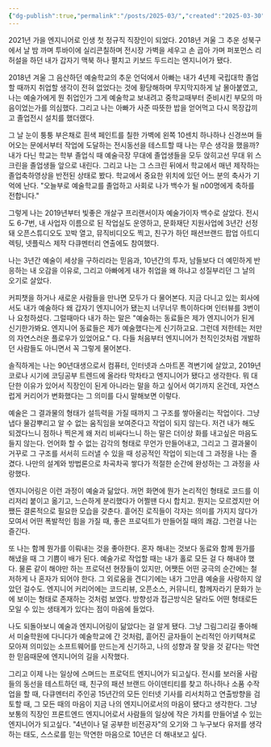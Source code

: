 ```yaml
---
{"dg-publish":true,"permalink":"/posts/2025-03/","created":"2025-03-30","updated":"2025-03-30T20:22:00"}
---
```


2021년 가을 엔지니어로 인생 첫 정규직 직장인이 되었다. 2018년 겨울 그 추운 성북구에서 날 밤 까며  투바이에 실리콘칠하며 전시장 가벽을 세우고 손 곱아 가며 퍼포먼스 리허설을 하던 내가 갑자기 맥북 하나 펼치고 키보드 두드리는 엔지니어가 됐다. 

2018년 겨울 그 음산하던 예술학교의 추운 언덕에서 아빠는 내가 4년제 국립대학 졸업할 때까지 취업할 생각이 전혀 없었다는 것에 황당해하며 무지막지하게 날 몰아붙였고, 나는 예술가에게 뭔 취업인가 그게 예술학교 보내려고 중학교때부터 준비시킨 부모의 마음이었는가를 의심했다. 그리고 나는 아빠가 사준 따뜻한 밥을 얻어먹고 다시 목장갑끼고 졸업전시 설치를 했더랬다. 

그 날 눈이 퉁퉁 부은채로 흰색 페인트를 칠한 가벽에 왼쪽 10센치 하나하나 신경쓰며 들어오는 문에서부터 작업에 도달하는 전시동선을 테스트할 때 나는 무슨 생각을 했을까? 내가 다닌 학교는 학부 졸업식 때 예술극장 무대에 졸업생들을 모두 앉히고선 무대 위 스크린을 졸업생들 앞으로 내린다. 그리고 나는 그 스크린 뒤에서 학교에서 매년 제작하는 졸업축하영상을 반전된 상태로 봤다. 학교에서 중요한 위치에 있던 어느 분의 축사가 기억에 난다. "오늘부로 예술학교를 졸업하고 사회로 나가 백수가 될 n00명에게 축하를 전합니다."

그렇게 나는 2019년부터 빛좋은 개살구 프리랜서이자 예술가이자 백수로 살았다. 전시도 6-7번, 내 사업자 이름으로 된 작업실도 운영하고, 문화재단 지원사업에 3년간 선정돼 오픈스튜디오도 꼬박 열고, 뮤직비디오도 찍고, 친구가 하던 패션브랜드 팝업 아트디렉팅, 넷플릭스 제작 다큐멘터리 연출에도 참여했다.

나는 3년간 예술이 세상을 구하리라는 믿음과, 10년간의 투자, 남들보다 더 예민하게 반응하는 내 오감을 이유로, 그리고 아빠에게 내가 취업을 왜 하냐고 성질부리던 그 날의 오기로 살았다.

커피챗을 하거나 새로운 사람들을 만나면 모두가 다 물어본다. 지금 다니고 있는 회사에서도 내가 예술하다 왜 갑자기 엔지니어가 됐는지 너무너무 특이하다며 인터뷰를 3번이나 요청하셨다. 그럴때마다 내가 하는 말은 "예술하는 동료들은 제가 엔지니어가 된게 신기한가봐요. 엔지니어 동료들은 제가 예술했다는게 신기하고요. 그런데 저한테는 저만의 자연스러운 플로우가 있었어요." 다. 다들 처음부터 엔지니어가 천직인것처럼 개발하던 사람들도 아니면서 꼭 그렇게 물어본다.

솔직하게는 나는 90년대생으로서 컴퓨터, 인터넷과 스마트폰 격변기에 살았고, 2019년 코로나 시기에 코딩공부 트렌드에 올라타 막차타고 엔지니어가 됐다고 생각한다. 뭐 대단한 이유가 있어서 직장인이 된게 아니라는 말을 하고 싶어서 여기까지 온건데, 자연스럽게 커리어가 변화했다는 그 의미를 다시 말해보면 이렇다. 

예술은 그 결과물의 형태가 설득력을 가질 때까지 그 구조를 쌓아올리는 작업이다. 그냥 냅다 물감뿌리고 알 수 없는 움직임을 보여준다고 작업이 되지 않는다. 저건 내가 해도 되겠다느니 점하나 찍은게 왜 저리 비싸다느니 하는 말은 더이상 화를 내고싶은 마음도 들지 않는다. 언어화 할 수 없는 감각의 형태로 무언가 만들어내고, 그리고 그 결과물이 거꾸로 그 구조를 서서히 드러낼 수 있을 때 성공적인 작업이 되는데 그 과정을 나는 즐겼다. 나만의 설계와 방법론으로 차곡차곡 쌓다가 적절한 순간에 완성하는 그 과정을 사랑했다. 

엔지니어링은 이런 과정이 예술과 닮았다. 꺼먼 화면에 뭔가 논리적인 형태로 코드를 이리저리 붙이고 옮기고, 느슨하게 분리했다가 어쩔땐 다시 합치고. 뭔지는 모르겠지만 어쨌든 결론적으로 필요한 모습을 갖춘다. 흩어진 로직들이 각자는 의미를 가지지 않다가 모여서 어떤 폭발적인 힘을 가질 때, 좋은 프로덕트가 만들어질 때의 쾌감. 그런걸 나는 즐긴다.

또 나는 함께 뭔가를 이뤄내는 것을 좋아한다. 혼자 해내는 것보다 동료와 함께 뭔가를 해냈을 때 그 기쁨이 배가 된다. 예술가로 작업할 때는 내가 홀로 모든 걸 다 해내야 했다. 물론 같이 해야만 하는 프로덕션 현장들이 있지만, 어쨋든 어떤 궁극의 순간에는 철저하게 나 혼자가 되어야 한다. 그 외로움을 견디기에는 내가 그만큼 예술을 사랑하지 않았던 걸수도. 엔지니어 커리어에는 코드리뷰, 오픈소스, 커뮤니티, 함께자라기 문화가 눈에 보이는 형태로 존재하는 것처럼 보였다. 방향성과 접근방식은 달라도 어떤 형태로든 모일 수 있는 생태계가 있다는 점이 마음에 들었다. 

나도 되돌아보니 예술과 엔지니어링이 닮았다는 걸 알게 됐다. 그냥 그림그리길 좋아해서 미술학원에 다니다가 예술학교에 간 것처럼, 흩어진 글자들이 논리적인 아키텍쳐로 모아져 의미있는 소프트웨어를 만드는게 신기하고, 나의 성향과 잘 맞을 것 같다는 막연한 믿음때문에 엔지니어의 길을 시작했다. 

그리고 이제 나는 일상에 스며드는 프로덕트 엔지니어가 되고싶다. 전시를 보러올 사람들의 동선을 테스트하던 때, 친구의 패션 브랜드 아이덴티티를 찾고 하나하나 소품 수작업을 할 때, 다큐멘터리 주인공 15년간의 모든 인터넷 기사를 리서치하고 연출방향을 검토할 때, 그 모든 때의 마음이 지금 나의 엔지니어로서의 마음이 됐다고 생각한다. 그냥 보통의 직장인 프론트엔드 엔지니어로서 사람들의 일상에 작은 가치를 만들어낼 수 있는 엔지니어가 되고싶다. "4년이나 덜 공부한 비전공자"의 오기와 그 누구보다 유저를 생각하는 태도, 스스로를 믿는 막연한 마음으로 10년은 더 해내보고 싶다. 
